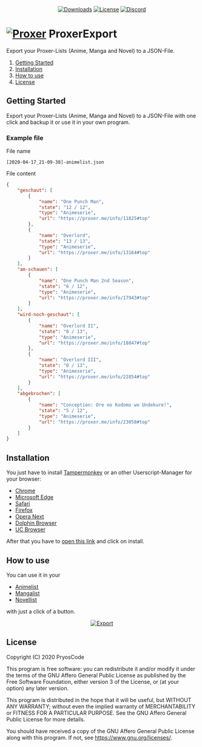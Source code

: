 <p align="center">
    <a href="https://github.com/PryosCode/ProxerExport/raw/master/ProxerExport.user.js"><img src="https://img.shields.io/github/v/release/PryosCode/ProxerExport?label=Install" alt="Downloads"></a>
    <a href="https://github.com/PryosCode/ProxerExport/blob/master/LICENSE"><img src="https://img.shields.io/github/license/PryosCode/ProxerExport?label=License" alt="License"></a>
    <a href="https://discord.gg/bF2GRHq"><img src="https://discordapp.com/api/guilds/350302354639290379/widget.png" alt="Discord"></a>
</p>

# <a href="https://proxer.me"><img src="https://github.com/PryosCode/ProxerExport/raw/master/images/logo.png" alt="Proxer"></a> ProxerExport

Export your Proxer-Lists (Anime, Manga and Novel) to a JSON-File.

1. [Getting Started](#getting-started)
2. [Installation](#installation)
3. [How to use](#how-to-use)
4. [License](#license)

## Getting Started

Export your Proxer-Lists (Anime, Manga and Novel) to a JSON-File with one click and backup it or use it in your own program.

### Example file

File name

```
[2020-04-17_21-09-38]-animelist.json
```

File content

```json
{
	"geschaut": [
		{
			"name": "One Punch Man",
			"state": "12 / 12",
			"type": "Animeserie",
			"url": "https://proxer.me/info/11825#top"
		},
		{
			"name": "Overlord",
			"state": "13 / 13",
			"type": "Animeserie",
			"url": "https://proxer.me/info/13164#top"
		}
	],
	"am-schauen": [
		{
			"name": "One Punch Man 2nd Season",
			"state": "6 / 12",
			"type": "Animeserie",
			"url": "https://proxer.me/info/17943#top"
		}
	],
	"wird-noch-geschaut": [
		{
			"name": "Overlord II",
			"state": "0 / 13",
			"type": "Animeserie",
			"url": "https://proxer.me/info/18847#top"
		},
		{
			"name": "Overlord III",
			"state": "0 / 13",
			"type": "Animeserie",
			"url": "https://proxer.me/info/22854#top"
		}
	],
	"abgebrochen": [
		{
			"name": "Conception: Ore no Kodomo wo Undekure!",
			"state": "5 / 12",
			"type": "Animeserie",
			"url": "https://proxer.me/info/23058#top"
		}
	]
}
```

## Installation

You just have to install [Tampermonkey](https://www.tampermonkey.net) or an other Userscript-Manager for your browser:

- [Chrome](https://chrome.google.com/webstore/detail/tampermonkey/dhdgffkkebhmkfjojejmpbldmpobfkfo)
- [Microsoft Edge](https://www.microsoft.com/store/apps/9NBLGGH5162S)
- [Safari](https://apps.apple.com/us/app/tampermonkey/id1482490089)
- [Firefox](https://addons.mozilla.org/en-US/firefox/addon/tampermonkey)
- [Opera Next](https://addons.opera.com/en/extensions/details/tampermonkey-beta)
- [Dolphin Browser](https://play.google.com/store/apps/details?id=net.tampermonkey.dolphin)
- [UC Browser](https://play.google.com/store/apps/details?id=net.tampermonkey.dolphin)

After that you have to [open this link](https://github.com/PryosCode/ProxerExport/raw/master/ProxerExport.user.js) and click on install.

## How to use

You can use it in your

- [Animelist](https://proxer.me/ucp?s=anime)
- [Mangalist](https://proxer.me/ucp?s=manga)
- [Novellist](https://proxer.me/ucp?s=novel)

with just a click of a button.

<p align="center">
    <a href="https://proxer.me/ucp?s=anime"><img src="https://github.com/PryosCode/ProxerExport/raw/master/images/export.png" alt="Export" style="max-width: 100%"></a>
</p>

## License

Copyright (C) 2020 PryosCode

This program is free software: you can redistribute it and/or modify
it under the terms of the GNU Affero General Public License as published
by the Free Software Foundation, either version 3 of the License, or
    (at your option) any later version.

This program is distributed in the hope that it will be useful,
but WITHOUT ANY WARRANTY; without even the implied warranty of
MERCHANTABILITY or FITNESS FOR A PARTICULAR PURPOSE.  See the
GNU Affero General Public License for more details.

You should have received a copy of the GNU Affero General Public License
along with this program.  If not, see <https://www.gnu.org/licenses/>.